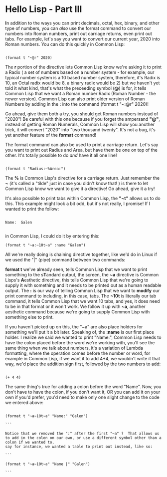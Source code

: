 # Hello Lisp - Part III


**I**n addition to the ways you can print decimals, octal, hex, binary, and other type of numbers, you can *also* use the format command to 
convert our numbers into Roman numbers, print out carriage returns, even print out tabs. For example, let's say you want to convert our current year,
2020 into Roman numbers. You can do this quickly in Common Lisp:

```

(format t "~@r" 2020)

```

The **r** portion of the directive lets Common Lisp know we're asking it to print a Radix ( a set of numbers based on a number system - for example, our typical number
system is a 10 based number system, therefore, it's Radix is 10, an Octal radix would be 8, a binary radix would be 2) but we haven't yet told it what kind, that's what the 
preceeding symbol (**@**) is for, it tells Common Lisp that we want a Roman number Radix (Roman Number - the newer version). Common Lisp can 
also print older version of Roman Numbers by adding in the **:** into the command (format t "~:@r" 2020)!

Go ahead, give them both a try, you should get Roman numbers instead of "2020"! Be careful with this one because if you forget the ampersand **"@"**, instead
of getting Roman Numerals, Common Lisp will show you another trick, it will convert "2020" into "two thousand twenty". It's not a bug, it's yet another feature of the
**format** command!

The format command can also be used to print a carriage return. Let's say you want to print out Radius and Area, but have them be one on top of the other.
It's totally possible to do *and* have it all one line!

```

(format t "Radius:~%Area:")

```
The **%** is Common Lisp's directive for a carriage return. Just remember the **~** (it's called a "tilde" just in case you didn't know that! ) is there to let Common Lisp
know we want to give it a directive! Go ahead, give it a try!


It's also possible to print tabs within Common Lisp, the **"~t"** allows us to do this. This example might look a bit odd, but it's not really, I promise!
If I wanted to print the follow:  

```

Name:  Galen


```

in Common Lisp, I could do it by entering this:

```
(format t "~a:~10t~a" :name "Galen")  

```

All we're really doing is chaining directive together, like we'd do in Linux if we used the "|" (pipe) command between two commands:

**format t** we've already seen, tells Common Lisp that we want to print something to the s**T**andard output, the screen, the **~a** directive is Common Lisps's 
**A**esthetic directive, this tells Common Lisp that we're going to supply it with something and it needs to be printed out as a human readable output.  The **:**
is our way of telling Common Lisp that we want to **modify** our print command to including, in this case, tabs. The **~10t** is literally our tab command, it tells
Common Lisp that we want 10 tabs, and yes, it does need to be in that format or it won't work. We follow it up with **~a**, another aesthetic command because we're
going to supply Common Lisp with something else to print. 

If you haven't picked up on this, the "~a" are also place holders for something we'll put it a bit later.  Speaking of, the **:name** is our first place holder. I realize
we said we wanted to print "Name:", Common Lisp needs to have the colon placed before the word we're working with, you'll see the same thing when we talk about numbers, 
it's a variation of Lambda formatting, where the operation comes before the number or word, for example in Common Lisp, if we want it to add 4+4, we wouldn't
write it that way, we'd place the addition sign first, followed by the two numbers to add:

```

(+ 4 4)

````

The same thing's true for adding a colon before the word "Name".  Now, you don't have to have the colon, if you don't want it, OR you can add it on your own if you'd 
prefer, you'd need to make only one slight change to the code we entered above:


````

(format t "~a~10t~a" "Name:" "Galen")  

```

Notice that we removed the ":" after the first "~a" ?  That allows us to add in the colon on our own, or use a different symbol other than a colon if we wanted to, 
say for instance, we wanted a table to print out instead, like so:

```

(format t "~a~10t~a" "Name |" "Galen")

```

